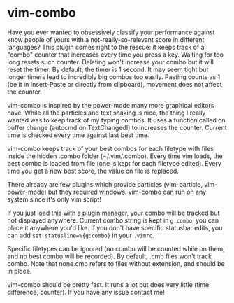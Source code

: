 # vim-combo
Have you ever wanted to obsessively classify your performance against know people of yours with a not-really-so-relevant score in different languages?
This plugin comes right to the rescue: it keeps track of a "combo" counter that increases every time you press a key. Waiting for too long resets such counter.
Deleting won't increase your combo but it will reset the timer. By default, the timer is 1 second. It may seem tight but longer timers lead to incredibly big combos too easily.
Pasting counts as 1 (be it in Insert-Paste or directly from clipboard), movement does not affect the counter.

vim-combo is inspired by the power-mode many more graphical editors have. While all the particles and text shaking is nice, the thing I really wanted was to keep track of my typing combos.
It uses a function called on buffer change (autocmd on TextChangedI) to increases the counter. Current time is checked every time against last best time.

vim-combo keeps track of your best combos for each filetype with files inside the hidden .combo folder (~/.vim/.combo). Every time vim loads, the best combo is loaded from file (one is kept for each filetype edited). Every time you get a new best score, the value on file is replaced.

There already are few plugins which provide particles (vim-particle, vim-power-mode) but they required windows. vim-combo can run on any system since it's only vim script!

If you just load this with a plugin manager, your combo will be tracked but not displayed anywhere. Current combo string is kept in `g:combo`, you can place it anywhere you'd like. If you don't have specific statusbar edits, you can add `set statusline=%{g:combo}` in your `.vimrc`.

Specific filetypes can be ignored (no combo will be counted while on them, and no best combo will be recorded). By default, .cmb files won't track combo. Note that none.cmb refers to files without extension, and should be in place.

vim-combo should be pretty fast. It runs a lot but does very little (time difference, counter). If you have any issue contact me!
